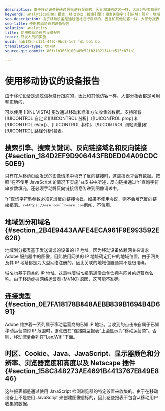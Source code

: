 ```yaml
---
description: 由于移动设备是通过信标进行跟踪的，因此和其他访客一样，大部分报表都是可用和正确的。
keywords: Analytics实施；报告；移动协议；搜索引擎；搜索关键字；引用域；引介；地域划分；域；连接类型；时区；cookies；java；javascript；监视颜色；显示器分辨率；浏览器宽度；高度；netscape插件
seo-description: 由于移动设备是通过信标进行跟踪的，因此和其他访客一样，大部分报表都是可用和正确的。
seo-title: 使用移动协议的设备报告
solution: Analytics
title: 使用移动协议的设备报告
topic: 开发人员和实施
uuid: aab125d-c131-4402-9bc8-1c7 fd1 bb1 bb
translation-type: tm+mt
source-git-commit: 86fe1b3650100a05e52fb2102134fee515c871b1

---
```



# 使用移动协议的设备报告

由于移动设备是通过信标进行跟踪的，因此和其他访客一样，大部分报表都是可用和正确的。

可以使用 [!DNL VISTA] 更改通过移动和标准方法收集的数据。支持所有[!UICONTROL 自定义][!UICONTROL 分析]（[!UICONTROL prop] 和 [!UICONTROL eVar]）、[!UICONTROL 事件]、[!UICONTROL 网站流量]和[!UICONTROL 路径分析]报表。

## 搜索引擎、搜索关键词、反向链接域名和反向链接 {#section_184D2EF9D906443FBDED04A09CDC50E9}

只有在从移动页面发送的图像请求中填充了反向链接时，这些报表才会有数据。按照“在不使用 JavaScript 的情况下实施”白皮书中所述，反向链接通过“r”查询字符串参数填充。还必须手动将反向链接信息传递到图像请求中。

“r”查询字符串参数必须包含反向链接协议。如果不使用协议，则不会填充反向链接报表。`r=https://msn.com``r=msn.com`例如，不使用。

## 地域划分和域名 {#section_2B4E9443AAFE4ECA961F9E993592E628}

地域划分报表基于发送请求的设备的 IP 地址。因为移动设备依赖网关来请求 Adobe 服务器中的图像，因此使用网关的 IP 地址确定用户的地域位置。由于网关及其 IP 地址都是为大型网络注册的，因此关联的地域位置通常不是很准确。

域名也基于网关的 IP 地址，这意味着域名报表通常会包含拥有网关的运营商名称。由于移动虚拟网络运营商 (MVNO) 原因，这可能不准确。

## 连接类型 {#section_0E7FA18178B848AEBB839B1694B4D691}

Adobe 维护着一系列属于移动运营商的已知 IP 地址。当收到的点击来自属于已知移动运营商的 IP 范围时，该点击在“连接类型报表”上会显示为“移动运营商”。否则，移动流量会列在“Lan/Wifi”下面。

## 时区、Cookie、Java、JavaScript、显示器颜色和分辨率、浏览器宽度和高度以及 Netscape 插件 {#section_158C848273AE4691B4413767E849E846}

这些报表都是通过使用 JavaScript 检测浏览器的特定设置来收集的。由于在移动设备上不是使用 JavaScript 来创建图像信标的，因此这些报表不包含从移动用户收集的数据。
